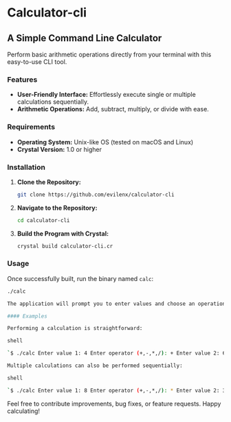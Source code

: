 # Calculator-cli

## A Simple Command Line Calculator

Perform basic arithmetic operations directly from your terminal with this easy-to-use CLI tool.

### Features

- **User-Friendly Interface:** Effortlessly execute single or multiple calculations sequentially.
- **Arithmetic Operations:** Add, subtract, multiply, or divide with ease.

### Requirements

- **Operating System:** Unix-like OS (tested on macOS and Linux)
- **Crystal Version:** 1.0 or higher

### Installation

1. **Clone the Repository:**
    ```bash
    git clone https://github.com/evilenx/calculator-cli
    ```

2. **Navigate to the Repository:**
    ```bash
    cd calculator-cli
    ```

3. **Build the Program with Crystal:**
    ```bash
    crystal build calculator-cli.cr
    ```

### Usage

Once successfully built, run the binary named `calc`:
```bash
./calc

The application will prompt you to enter values and choose an operation accordingly. Enjoy performing quick calculations right from your terminal!

#### Examples

Performing a calculation is straightforward:

shell

`$ ./calc Enter value 1: 4 Enter operator (+,-,*,/): + Enter value 2: 6 Result: 10.0`

Multiple calculations can also be performed sequentially:

shell

`$ ./calc Enter value 1: 8 Enter operator (+,-,*,/): * Enter value 2: 3 Result: 24.0 Enter another value (y/n)? y Enter value 1: 9 Enter operator (+,-,*,/): / Enter value 2: 3 Result: 3.0 Enter another value (y/n)? n Goodbye!`

```
Feel free to contribute improvements, bug fixes, or feature requests. Happy calculating!
